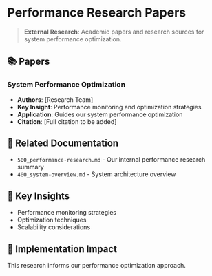 # Performance Research Papers

> **External Research**: Academic papers and research sources for system performance optimization.

## 📚 **Papers**

### **System Performance Optimization**
- **Authors**: [Research Team]
- **Key Insight**: Performance monitoring and optimization strategies
- **Application**: Guides our system performance optimization
- **Citation**: [Full citation to be added]

## 🔗 **Related Documentation**
- `500_performance-research.md` - Our internal performance research summary
- `400_system-overview.md` - System architecture overview

## 📖 **Key Insights**
- Performance monitoring strategies
- Optimization techniques
- Scalability considerations

## 🎯 **Implementation Impact**
This research informs our performance optimization approach.
